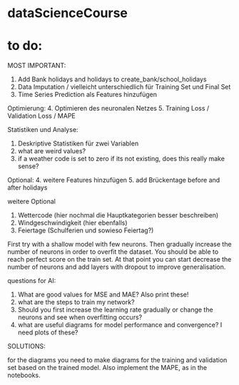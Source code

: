 # dataScienceCourse

# to do: 
MOST IMPORTANT: 
1. Add Bank holidays and holidays to create_bank/school_holidays 
2. Data Imputation / vielleicht unterschiedlich für Training Set und Final Set
3. Time Series Prediction als Features hinzufügen

Optimierung: 
4. Optimieren des neuronalen Netzes
5. Training Loss / Validation Loss / MAPE

Statistiken und Analyse: 
1. Deskriptive Statistiken für zwei Variablen
2. what are weird values? 
3. if a weather code is set to zero if its not existing, does this really make sense?

Optional: 
4. weitere Features hinzufügen
5. add Brückentage before and after holidays

weitere Optional
1. Wettercode (hier nochmal die Hauptkategorien besser beschreiben)
2. Windgeschwindigkeit (hier ebenfalls)
3. Feiertage (Schulferien und sowieso Feiertag?)


First try with a shallow model with few neurons. Then gradually increase the number of neurons in order to overfit the dataset. You should be able to reach perfect score on the train set. At that point you can start decrease the number of neurons and add layers with dropout to improve generalisation.

questions for AI: 
1. What are good values for MSE and MAE? Also print these!
2. what are the steps to train my network? 
3. Should you first increase the learning rate gradually or change the neurons and see when overfitting occurs? 
4. what are useful diagrams for model performance and convergence? I need plots of these? 

SOLUTIONS: 

for the diagrams you need to make diagrams for the training and validation set based on the trained model. Also implement the MAPE, as in the notebooks. 


